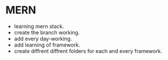 # MERN

- learning mern stack.
- create the branch working.
- add every day-working.
- add learning of framework.
- create diffrent diffrent folders for each and every framework.